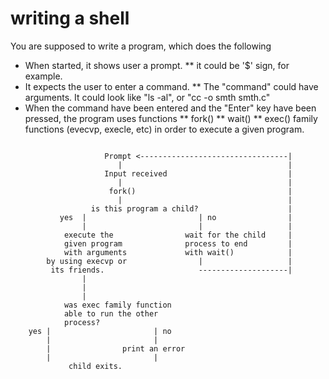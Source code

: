 writing a shell
===============

You are supposed to write a program, which does the following

* When started, it shows user a prompt. 
** it could be '$' sign, for example.
* It expects the user to enter a command.
** The "command" could have arguments. It could look like "ls -al", or "cc -o smth smth.c"
* When the command have been entered and the "Enter" key have been pressed, the program uses functions
** fork()
** wait()
** exec() family functions (evecvp, execle, etc)
in order to execute a given program.
```

                     Prompt <---------------------------------|
					    |                                     |
				     Input received                           |
					    |                                     |
					  fork()                                  |
					    |                                     |
				  is this program a child?                    |
		   yes  |                         | no                |
		        |                         |                   |
			execute the                wait for the child     |
			given program              process to end         |
			with arguments             with wait()            |
		by using execvp or                |                   |
		 its friends.                     --------------------| 
				|
			    |
                |
			was exec family function
			able to run the other
			process?
	yes |                       | no
	    |                       |
	    |                print an error
	    |                       |
		     child exits.

```
